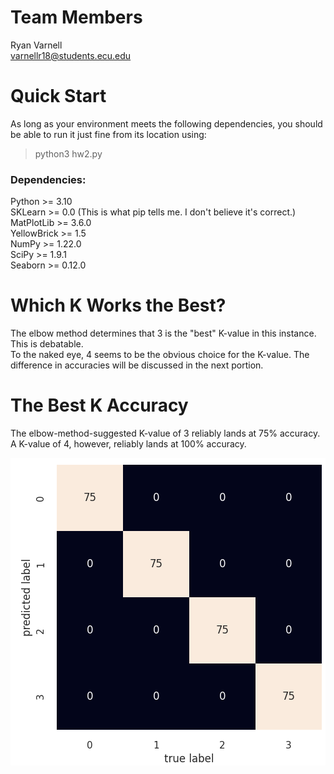 # Team Members

Ryan Varnell\
varnellr18@students.ecu.edu

# Quick Start

As long as your environment meets the following dependencies, you should be able to run it just fine from its location
using:
> python3 hw2.py

### Dependencies:

Python >= 3.10\
SKLearn >= 0.0 (This is what pip tells me. I don't believe it's correct.)\
MatPlotLib >= 3.6.0\
YellowBrick >= 1.5\
NumPy >= 1.22.0\
SciPy >= 1.9.1\
Seaborn >= 0.12.0

# Which K Works the Best?

The elbow method determines that 3 is the "best" K-value in this instance. This is debatable.\
To the naked eye, 4 seems to be the obvious choice for the K-value. The difference in accuracies will be discussed in 
the next portion.

# The Best K Accuracy

The elbow-method-suggested K-value of 3 reliably lands at 75% accuracy. A K-value of 4, however, reliably lands at 100% 
accuracy.

![K Value 4 Confusion Matrix](/HW2/assets/confusionmatrix.png?raw=true "Best K Accuracy Confusion Matrix")